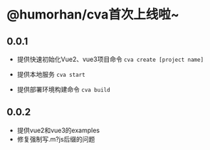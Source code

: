 # @humorhan/cva首次上线啦~


## 0.0.1
* 提供快速初始化Vue2、vue3项目命令 `cva create [project name]`

* 提供本地服务 `cva start`

* 提供部署环境构建命令 `cva build`

## 0.0.2
* 提供vue2和vue3的examples
* 修复强制写.m?js后缀的问题